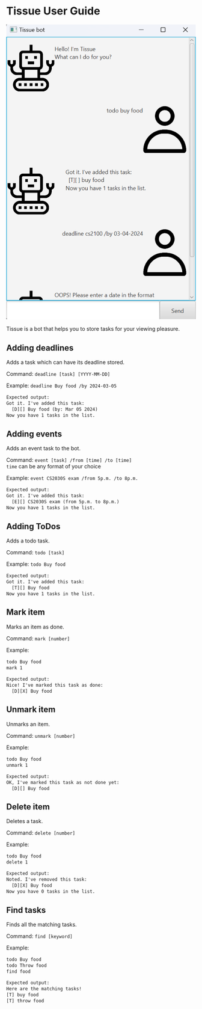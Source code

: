 # Tissue User Guide

![alt](./Ui.png)

Tissue is a bot that helps you to store tasks for your viewing pleasure.

## Adding deadlines

Adds a task which can have its deadline stored.

Command: `deadline [task] [YYYY-MM-DD]`

Example: `deadline Buy food /by 2024-03-05`

```
Expected output:
Got it. I've added this task: 
  [D][] Buy food (by: Mar 05 2024)
Now you have 1 tasks in the list.
```

## Adding events

Adds an event task to the bot.


Command: `event [task] /from [time] /to [time]`\
`time` can be any format of your choice

Example: `event CS2030S exam /from 5p.m. /to 8p.m.`

```
Expected output:
Got it. I've added this task: 
  [E][] CS2030S exam (from 5p.m. to 8p.m.)
Now you have 1 tasks in the list.
```

## Adding ToDos

Adds a todo task.

Command: `todo [task]`

Example: `todo Buy food`

```
Expected output:
Got it. I've added this task: 
  [T][] Buy food
Now you have 1 tasks in the list.
```

## Mark item

Marks an item as done.

Command: `mark [number]`

Example: 
```
todo Buy food
mark 1
```

```
Expected output:
Nice! I've marked this task as done:
  [D][X] Buy food
```

## Unmark item

Unmarks an item.

Command: `unmark [number]`

Example:
```
todo Buy food
unmark 1
```

```
Expected output:
OK, I've marked this task as not done yet:
  [D][] Buy food
```

## Delete item

Deletes a task.

Command: `delete [number]`

Example:
```
todo Buy food
delete 1
```

```
Expected output:
Noted. I've removed this task:
  [D][X] Buy food
Now you have 0 tasks in the list.
```

## Find tasks
Finds all the matching tasks.

Command: `find [keyword]`

Example:
```
todo Buy food
todo Throw food
find food
```

```
Expected output:
Here are the matching tasks!
[T] buy food
[T] throw food
```